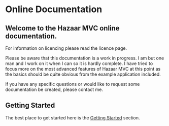 # Online Documentation

## Welcome to the Hazaar MVC online documentation.

For information on licencing please read the licence page.

Please be aware that this documentation is a work in progress. I am but one man and I work on it when I can so it is hardly complete.  I have tried to focus more on the most advanced features of Hazaar MVC at this point as the basics should be quite obvious from the example application included.

If you have any specific questions or would like to request some documentation be created, please contact me.

## Getting Started

The best place to get started here is the [Getting Started](getting_started/requirements.md) section.